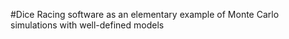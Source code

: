 # Dice Racing software as an elementary example of Monte Carlo simulations with well-defined models
